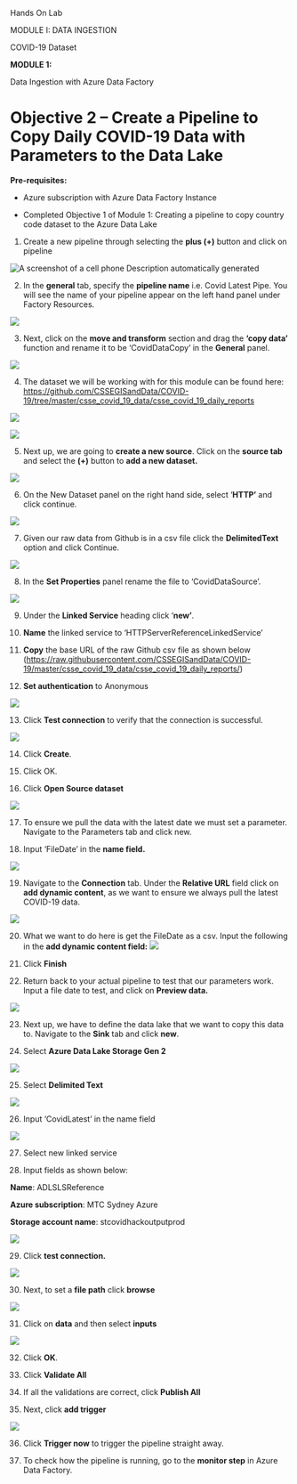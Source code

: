 Hands On Lab

MODULE I: DATA INGESTION

COVID-19 Dataset

**MODULE 1:**

Data Ingestion with Azure Data Factory

# Objective 2 – Create a Pipeline to Copy Daily COVID-19 Data with Parameters to the Data Lake 

**Pre-requisites:**

  - Azure subscription with Azure Data Factory Instance

  - Completed Objective 1 of Module 1: Creating a pipeline to copy
    country code dataset to the Azure Data Lake

<!-- end list -->

1.  Create a new pipeline through selecting the **plus (+)** button and
    click on pipeline

![A screenshot of a cell phone Description automatically
generated](media2/media/image1.png)

2.  In the **general** tab, specify the **pipeline name** i.e. Covid
    Latest Pipe. You will see the name of your pipeline appear on the
    left hand panel under Factory Resources.

![](media2/media/image2.png)

3.  Next, click on the **move and transform** section and drag the
    **‘copy data’** function and rename it to be ‘CovidDataCopy’ in
    the **General** panel.

![](media2/media/image3.png)

4.  The dataset we will be working with for this module can be found
    here:
    <https://github.com/CSSEGISandData/COVID-19/tree/master/csse_covid_19_data/csse_covid_19_daily_reports>

![](media2/media/image4.png)

![](media2/media/image5.png)

5.  Next up, we are going to **create a new source**. Click on the
    **source tab** and select the **(+)** button to **add a new
    dataset.**

![](media2/media/image6.png)

6.  On the New Dataset panel on the right hand side, select ‘**HTTP’**
    and click continue.

![](media2/media/image7.png)

7.  Given our raw data from Github is in a csv file click the
    **DelimitedText** option and click Continue.

![](media2/media/image8.png)

8.  In the **Set Properties** panel rename the file to
    ‘CovidDataSource’.

![](media2/media/image9.png)

9.  Under the **Linked Service** heading click ‘**new’**.

10. **Name** the linked service to ‘HTTPServerReferenceLinkedService’

11. **Copy** the base URL of the raw Github csv file as shown below
    (<https://raw.githubusercontent.com/CSSEGISandData/COVID-19/master/csse_covid_19_data/csse_covid_19_daily_reports/>)

12. **Set authentication** to Anonymous

![](media2/media/image10.png)

13. Click **Test connection** to verify that the connection is
    successful.

![](media2/media/image11.png)

14. Click **Create**.

15. Click OK.

16. Click **Open Source dataset**

![](media2/media/image12.png)

17. To ensure we pull the data with the latest date we must set a
    parameter. Navigate to the Parameters tab and click new.

18. Input ‘FileDate’ in the **name field.**

![](media2/media/image13.png)

19. Navigate to the **Connection** tab. Under the **Relative URL** field
    click on **add dynamic content**, as we want to ensure we always
    pull the latest COVID-19 data.

![](media2/media/image14.png)

20. What we want to do here is get the FileDate as a csv. Input the
    following in the **add dynamic content field:**
    ![](media2/media/image15.png)

21. Click **Finish**

22. Return back to your actual pipeline to test that our parameters
    work. Input a file date to test, and click on **Preview data.**

![](media2/media/image16.png)

23. Next up, we have to define the data lake that we want to copy this
    data to. Navigate to the **Sink** tab and click **new**.

24. Select **Azure Data Lake Storage Gen 2**

![](media2/media/image17.png)

25. Select **Delimited Text**

![](media2/media/image18.png)

26. Input ‘CovidLatest’ in the name field

![](media2/media/image19.png)

27. Select new linked service

28. Input fields as shown below:

**Name**: ADLSLSReference

**Azure subscription**: MTC Sydney Azure

**Storage account name**: stcovidhackoutputprod

![](media2/media/image20.png)

29. Click **test connection.**

![](media2/media/image21.png)

30. Next, to set a **file path** click **browse**

![](media2/media/image22.png)

31. Click on **data** and then select **inputs**

![](media2/media/image23.png)

32. Click **OK**.

33. Click **Validate All**

34. If all the validations are correct, click **Publish All**

35. Next, click **add trigger**

![](media2/media/image24.png)

36. Click **Trigger now** to trigger the pipeline straight away.

37. To check how the pipeline is running, go to the **monitor step** in
    Azure Data Factory.
